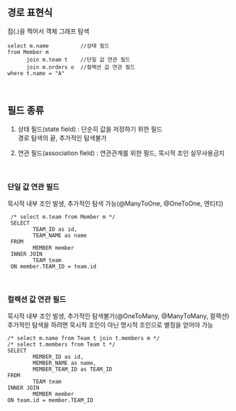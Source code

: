 ## 경로 표현식
점(.)을 찍어서 객체 그래프 탐색

````
select m.name          //상태 필드
from Member m
      join m.team t    //단일 값 연관 필드
      join m.orders o  //컬렉션 값 연관 필드
where t.name = "A"    
````

<br>

## 필드 종류
1. 상태 필드(state field) : 단순히 값을 저장하기 위한 필드  
      경로 탐색의 끝, 추가적인 탐색불가  
  
2. 연관 필드(association field) : 연관관계를 위한 필드, 묵시적 조인 실무사용금지  

<br>

### 단일 값 연관 필드  
묵시적 내부 조인 발생, 추가적인 탐색 가능(@ManyToOne, @OneToOne, 엔티티)

````
 /* select m.team from Member m */
 SELECT 
        TEAM_ID as id,
        TEAM_NAME as name
 FROM
        MEMBER member
 INNER JOIN
        TEAM team
 ON member.TEAM_ID = team.id
````  

<br>

### 컬렉션 값 연관 필드  
묵시적 내부 조인 발생, 추가적인 탐색불가(@OneToMany, @ManyToMany, 컬렉션)  
추가적인 탐색을 하려면 묵시적 조인이 아닌 명시적 조인으로 별칭을 얻어야 가능  

````
/* select m.name from Team t join t.members m */
/* select t.members from Team t */
SELECT
        MEMBER_ID as id,
        MEMBER_NAME as name,
        MEMBER_TEAM_ID as TEAM_ID
FROM
        TEAM team
INNER JOIN
        MEMBER member
ON team.id = member.TEAM_ID
````


